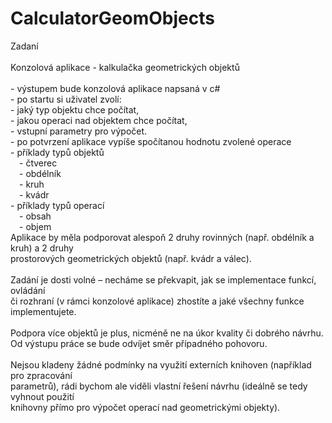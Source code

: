 # CalculatorGeomObjects

Zadaní<br /><br />
Konzolová aplikace - kalkulačka geometrických objektů<br /><br />
            - výstupem bude konzolová aplikace napsaná v c#<br />
            - po startu si uživatel zvolí:<br />
            - jaký typ objektu chce počítat,<br />
            - jakou operaci nad objektem chce počítat,<br />
            - vstupní parametry pro výpočet.<br />
            - po potvrzení aplikace vypíše spočítanou hodnotu zvolené operace<br />
            - příklady typů objektů<br />
                &emsp;- čtverec<br />
                &emsp;- obdélník<br />
                &emsp;- kruh<br />
                &emsp;- kvádr<br />
            - příklady typů operací<br />
                &emsp;- obsah<br />
                &emsp;- objem<br />
Aplikace by měla podporovat alespoň 2 druhy rovinných (např. obdélník a kruh) a 2 druhy<br />
prostorových geometrických objektů (např. kvádr a válec).<br />
<br />
Zadání je dosti volné – necháme se překvapit, jak se implementace funkcí, ovládání<br />
či rozhraní (v rámci konzolové aplikace) zhostíte a jaké všechny funkce implementujete.<br />
<br />
Podpora více objektů je plus, nicméně ne na úkor kvality či dobrého návrhu.<br />
Od výstupu práce se bude odvíjet směr případného pohovoru.<br />
<br />
Nejsou kladeny žádné podmínky na využití externích knihoven (například pro zpracování<br />
parametrů), rádi bychom ale viděli vlastní řešení návrhu (ideálně se tedy vyhnout použití<br />
knihovny přímo pro výpočet operací nad geometrickými objekty).<br />
<br />
